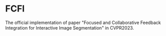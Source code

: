 # FCFI
The official implementation of paper "Focused and Collaborative Feedback Integration for Interactive Image Segmentation" in CVPR2023.

